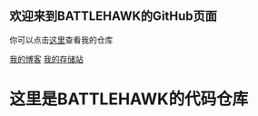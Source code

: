 ## 欢迎来到BATTLEHAWK的GitHub页面

你可以点击[这里](https://github.com/BATTLEHAWK00/BATTLEHAWK_Webpage/)查看我的仓库

[我的博客](https://battlehawk233.cn)
[我的存储站](https://oss.battlehawk233.cn)

# 这里是BATTLEHAWK的代码仓库
